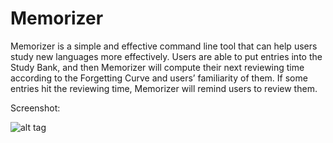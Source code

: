 Memorizer
=========

Memorizer is a simple and effective command line tool that can help users study new languages more effectively. Users are able to put   entries into the Study Bank, and then Memorizer will compute their next reviewing time according to the   Forgetting Curve and users’ familiarity of them. If some entries hit the reviewing time, Memorizer will   remind users to review them.

Screenshot:

![alt tag](https://raw.github.com/yuduozhang/Memorizer/master/screenshot.png)
